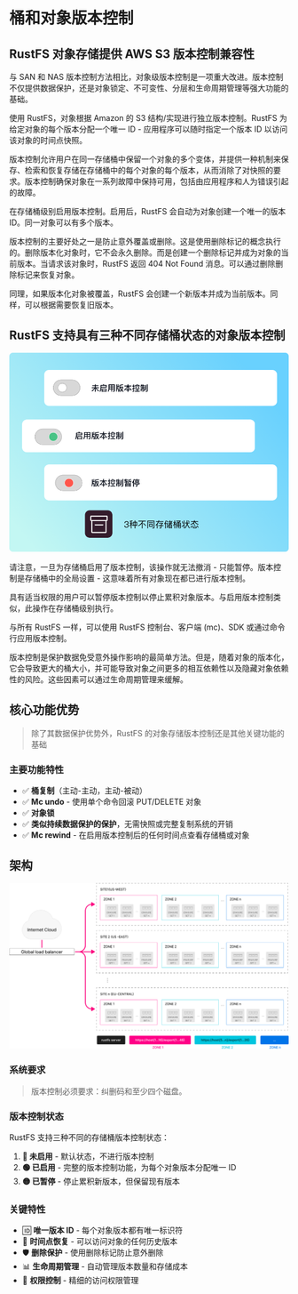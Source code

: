 # 桶和对象版本控制

## RustFS 对象存储提供 AWS S3 版本控制兼容性

与 SAN 和 NAS 版本控制方法相比，对象级版本控制是一项重大改进。版本控制不仅提供数据保护，还是对象锁定、不可变性、分层和生命周期管理等强大功能的基础。

使用 RustFS，对象根据 Amazon 的 S3 结构/实现进行独立版本控制。RustFS 为给定对象的每个版本分配一个唯一 ID - 应用程序可以随时指定一个版本 ID 以访问该对象的时间点快照。

版本控制允许用户在同一存储桶中保留一个对象的多个变体，并提供一种机制来保存、检索和恢复存储在存储桶中的每个对象的每个版本，从而消除了对快照的要求。版本控制确保对象在一系列故障中保持可用，包括由应用程序和人为错误引起的故障。

在存储桶级别启用版本控制。启用后，RustFS 会自动为对象创建一个唯一的版本 ID。同一对象可以有多个版本。

版本控制的主要好处之一是防止意外覆盖或删除。这是使用删除标记的概念执行的。删除版本化对象时，它不会永久删除。而是创建一个删除标记并成为对象的当前版本。当请求该对象时，RustFS 返回 404 Not Found 消息。可以通过删除删除标记来恢复对象。

同理，如果版本化对象被覆盖，RustFS 会创建一个新版本并成为当前版本。同样，可以根据需要恢复旧版本。

## RustFS 支持具有三种不同存储桶状态的对象版本控制

![存储桶状态](./images/bucket-states.png)

请注意，一旦为存储桶启用了版本控制，该操作就无法撤消 - 只能暂停。版本控制是存储桶中的全局设置 - 这意味着所有对象现在都已进行版本控制。

具有适当权限的用户可以暂停版本控制以停止累积对象版本。与启用版本控制类似，此操作在存储桶级别执行。

与所有 RustFS 一样，可以使用 RustFS 控制台、客户端 (mc)、SDK 或通过命令行应用版本控制。

版本控制是保护数据免受意外操作影响的最简单方法。但是，随着对象的版本化，它会导致更大的桶大小，并可能导致对象之间更多的相互依赖性以及隐藏对象依赖性的风险。这些因素可以通过生命周期管理来缓解。

## 核心功能优势

> 除了其数据保护优势外，RustFS 的对象存储版本控制还是其他关键功能的基础

### 主要功能特性

- ✅ **桶复制**（主动-主动，主动-被动）
- ✅ **Mc undo** - 使用单个命令回滚 PUT/DELETE 对象
- ✅ **对象锁**
- ✅ **类似持续数据保护的保护**，无需快照或完整复制系统的开销
- ✅ **Mc rewind** - 在启用版本控制后的任何时间点查看存储桶或对象

## 架构

![架构图](./images/architecture.png)

### 系统要求

> 版本控制必须要求：纠删码和至少四个磁盘。

### 版本控制状态

RustFS 支持三种不同的存储桶版本控制状态：

1. **🔴 未启用** - 默认状态，不进行版本控制
2. **🟢 已启用** - 完整的版本控制功能，为每个对象版本分配唯一 ID
3. **🟡 已暂停** - 停止累积新版本，但保留现有版本

### 关键特性

- 🆔 **唯一版本 ID** - 每个对象版本都有唯一标识符
- 🔄 **时间点恢复** - 可以访问对象的任何历史版本
- 🛡️ **删除保护** - 使用删除标记防止意外删除
- 📊 **生命周期管理** - 自动管理版本数量和存储成本
- 🔐 **权限控制** - 精细的访问权限管理
